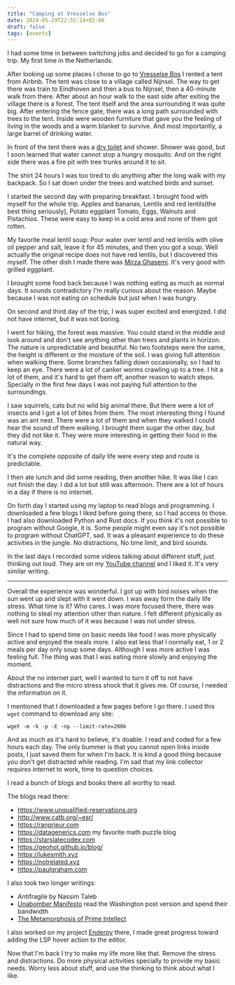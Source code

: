 ```yaml
---
title: "Camping at Vresselse Bos"
date: 2024-05-29T22:55:24+02:00
draft: false
tags: [events]
---
```


I had some time in between switching jobs and decided to go for a camping trip.
My first time in the Netherlands.

After looking up some places I chose to go to [Vresselse Bos](https://nl.wikipedia.org/wiki/Vresselse_Bos)
I rented a tent from Airbnb.
The tent was close to a village called Nijnsel.
The way to get there was train to Eindhoven and then a bus to Nijnsel, then a 40-minute walk from there.
After about an hour walk to the east side after exiting the village there is a forest.
The tent itself and the area surrounding it was quite big.
After entering the fence gate, there was a long path surrounded with trees to the tent.
Inside were wooden furniture that gave you the feeling of living in the woods and a warm blanket to survive.
And most importantly, a large barrel of drinking water.

In front of the tent there was a [dry toilet](https://en.wikipedia.org/wiki/Dry_toilet) and shower.
Shower was good, but I soon learned that water cannot stop a hungry mosquito.
And on the right side there was a fire pit with tree trunks around it to sit.

The shirt 24 hours I was too tired to do anything after the long walk with my backpack.
So I sat down under the trees and watched birds and sunset.

I started the second day with preparing breakfast.
I brought food with myself for the whole trip.
Apples and bananas, Lentils and red lentils(the best thing seriously), Potato eggplant Tomato, Eggs, Walnuts and Pistachios.
These were easy to keep in a cold area and none of them got rotten.

My favorite meal lentil soup: Pour water over lentil and red lentils with olive oil pepper and salt, leave it for 45 minutes, and then you got a soup.
Well actually the original recipe does not have red lentils, but I discovered this myself.
The other dish I made there was [Mirza Ghasemi](https://en.wikipedia.org/wiki/Mirza_ghassemi).
It's very good with grilled eggplant.

I brought some food back because I was nothing eating as much as normal days.
It sounds contradictory I'm really curious about the reason. Maybe because I was not eating on schedule but just when I was hungry.

On second and third day of the trip, I was super excited and energized.
I did not have internet, but it was not boring.

I went for hiking, the forest was massive.
You could stand in the middle and look around and don't see anything other than trees and plants in horizon.
The nature is unpredictable and beautiful.
No two footsteps were the same, the height is different or the moisture of the soil.
I was giving full attention when walking there.
Some branches falling down occasionally, so I had to keep an eye.
There were a lot of canker worms crawling up to a tree.
I hit a lot of them, and it's hard to get them off, another reason to watch steps.
Specially in the first few days I was not paying full attention to the surroundings.

I saw squirrels, cats but no wild big animal there.
But there were a lot of insects and I got a lot of bites from them.
The most interesting thing I found was an ant nest. There were a lot of them and when they walked I could hear the sound of them walking. I brought them sugar the other day, but they did not like it. They were more interesting in getting their food in the natural way.

It's the complete opposite of daily life were every step and route is predictable.

I then ate lunch and did some reading, then another hike.
It was like I can not finish the day.
I did a lot but still was afternoon.
There are a lot of hours in a day if there is no internet.

On forth day I started using my laptop to read blogs and programming.
I downloaded a few blogs I liked before going there, so I had access to those.
I had also downloaded Python and Rust docs.
If you think it's not possible to program without Google, it is.
Some people might even say it's not possible to program without ChatGPT, sad.
It was a pleasant experience to do these activities in the jungle.
No distractions, No time limit, and bird sounds.

In the last days I recorded some videos talking about different stuff, just thinking out loud.
They are on my [YouTube channel](https://www.youtube.com/@glyphack/videos) and I liked it.
It's very similar writing.

---

Overall the experience was wonderful.
I got up with bird noises when the sun went up and slept with it went down.
I was away form the daily life stress.
What time is it? Who cares.
I was more focused there, there was nothing to steal my attention other than nature.
I felt different physically as well not sure how much of it was because I was not under stress.

Since I had to spend time on basic needs like food I was more physically active and enjoyed the meals more.
I also eat less that I normally eat, 1 or 2 meals per day only soup some days.
Although I was more active I was feeling full.
The thing was that I was eating more slowly and enjoying the moment.

About the no internet part, well I wanted to turn it off to not have distractions and the micro stress shock that it gives me.
Of course, I needed the information on it.

I mentioned that I downloaded a few pages before I go there.
I used this `wget` command to download any site:

```
wget -m -k -p -E -np --limit-rate=200k
```

And as much as it's hard to believe, it's doable.
I read and coded for a few hours each day.
The only bummer is that you cannot open links inside posts, I just saved them for when I'm back.
It is kind a good thing because you don't get distracted while reading.
I'm sad that my link collector requires internet to work, time to question choices.

I read a bunch of blogs and books there all worthy to read.

The blogs read there:
- https://www.unqualified-reservations.org
- http://www.catb.org/~esr/
- https://ranprieur.com
- https://datagenerics.com my favorite math puzzle blog
- https://starslatecodex.com
- https://geohot.github.io/blog/
- https://lukesmith.xyz
- https://notrelated.xyz
- https://paulgraham.com

I also took two longer writings:

- Antifragile by Nassim Taleb
- [Unabomber Manifesto](https://www.washingtonpost.com/wp-srv/national/longterm/unabomber/manifesto.decsn.htm) read the Washington post version and spend their bandwidth
- [The Metamorphosis of Prime Intellect](http://localroger.com/prime-intellect)

I also worked on my project [Enderpy](https://github.com/Glyphack/enderpy) there, I made great progress toward adding the LSP hover action to the editor.

Now that I'm back I try to make my life more like that.
Remove the stress and distractions.
Do more physical activities specially to provide my basic needs.
Worry less about stuff, and use the thinking to think about what I like.
